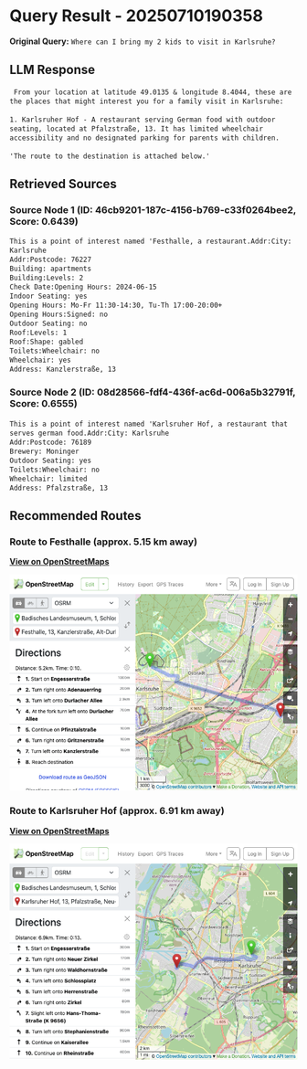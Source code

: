 # Query Result - 20250710190358

**Original Query:** `Where can I bring my 2 kids to visit in Karlsruhe?`

## LLM Response

```
 From your location at latitude 49.0135 & longitude 8.4044, these are the places that might interest you for a family visit in Karlsruhe:

1. Karlsruher Hof - A restaurant serving German food with outdoor seating, located at Pfalzstraße, 13. It has limited wheelchair accessibility and no designated parking for parents with children.

'The route to the destination is attached below.'
```

## Retrieved Sources

### Source Node 1 (ID: 46cb9201-187c-4156-b769-c33f0264bee2, Score: 0.6439)
```
This is a point of interest named 'Festhalle, a restaurant.Addr:City: Karlsruhe
Addr:Postcode: 76227
Building: apartments
Building:Levels: 2
Check Date:Opening Hours: 2024-06-15
Indoor Seating: yes
Opening Hours: Mo-Fr 11:30-14:30, Tu-Th 17:00-20:00+
Opening Hours:Signed: no
Outdoor Seating: no
Roof:Levels: 1
Roof:Shape: gabled
Toilets:Wheelchair: no
Wheelchair: yes
Address: Kanzlerstraße, 13
```

### Source Node 2 (ID: 08d28566-fdf4-436f-ac6d-006a5b32791f, Score: 0.6555)
```
This is a point of interest named 'Karlsruher Hof, a restaurant that serves german food.Addr:City: Karlsruhe
Addr:Postcode: 76189
Brewery: Moninger
Outdoor Seating: yes
Toilets:Wheelchair: no
Wheelchair: limited
Address: Pfalzstraße, 13
```

## Recommended Routes

### Route to Festhalle (approx. 5.15 km away)
**[View on OpenStreetMaps](https://www.openstreetmap.org/directions?from=49.0135,8.4044&to=48.9980682,8.4667609)**

![Route to Festhalle](route_20250710190411_49.0135_8.4044_to_48.9980682_8.4667609.png)

### Route to Karlsruher Hof (approx. 6.91 km away)
**[View on OpenStreetMaps](https://www.openstreetmap.org/directions?from=49.0135,8.4044&to=49.0053102,8.3335171)**

![Route to Karlsruher Hof](route_20250710190431_49.0135_8.4044_to_49.0053102_8.3335171.png)

